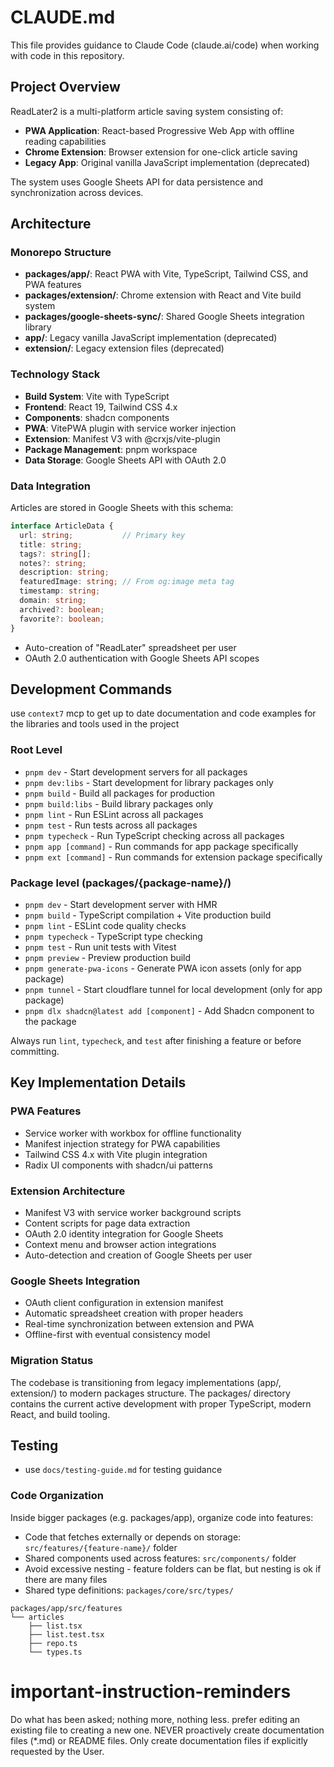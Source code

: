 # CLAUDE.md

This file provides guidance to Claude Code (claude.ai/code) when working with code in this repository.

## Project Overview

ReadLater2 is a multi-platform article saving system consisting of:
- **PWA Application**: React-based Progressive Web App with offline reading capabilities
- **Chrome Extension**: Browser extension for one-click article saving
- **Legacy App**: Original vanilla JavaScript implementation (deprecated)

The system uses Google Sheets API for data persistence and synchronization across devices.

## Architecture

### Monorepo Structure
- **packages/app/**: React PWA with Vite, TypeScript, Tailwind CSS, and PWA features
- **packages/extension/**: Chrome extension with React and Vite build system
- **packages/google-sheets-sync/**: Shared Google Sheets integration library
- **app/**: Legacy vanilla JavaScript implementation (deprecated)
- **extension/**: Legacy extension files (deprecated)

### Technology Stack
- **Build System**: Vite with TypeScript
- **Frontend**: React 19, Tailwind CSS 4.x
- **Components**: shadcn components 
- **PWA**: VitePWA plugin with service worker injection
- **Extension**: Manifest V3 with @crxjs/vite-plugin
- **Package Management**: pnpm workspace
- **Data Storage**: Google Sheets API with OAuth 2.0

### Data Integration
Articles are stored in Google Sheets with this schema:

```typescript
interface ArticleData {
  url: string;           // Primary key
  title: string;
  tags?: string[];
  notes?: string;
  description: string;
  featuredImage: string; // From og:image meta tag
  timestamp: string;
  domain: string;
  archived?: boolean;
  favorite?: boolean;
}
```

- Auto-creation of "ReadLater" spreadsheet per user
- OAuth 2.0 authentication with Google Sheets API scopes

## Development Commands

use `context7` mcp to get up to date documentation and code examples for the libraries and tools used in the project

### Root Level
- `pnpm dev` - Start development servers for all packages
- `pnpm dev:libs` - Start development for library packages only
- `pnpm build` - Build all packages for production
- `pnpm build:libs` - Build library packages only
- `pnpm lint` - Run ESLint across all packages
- `pnpm test` - Run tests across all packages
- `pnpm typecheck` - Run TypeScript checking across all packages
- `pnpm app [command]` - Run commands for app package specifically
- `pnpm ext [command]` - Run commands for extension package specifically

### Package level (packages/{package-name}/)
- `pnpm dev` - Start development server with HMR
- `pnpm build` - TypeScript compilation + Vite production build
- `pnpm lint` - ESLint code quality checks
- `pnpm typecheck` - TypeScript type checking
- `pnpm test` - Run unit tests with Vitest
- `pnpm preview` - Preview production build
- `pnpm generate-pwa-icons` - Generate PWA icon assets (only for app package)
- `pnpm tunnel` - Start cloudflare tunnel for local development (only for app package)
- `pnpm dlx shadcn@latest add [component]` - Add Shadcn component to the package

Always run `lint`, `typecheck`, and `test` after finishing a feature or before committing.

## Key Implementation Details

### PWA Features
- Service worker with workbox for offline functionality
- Manifest injection strategy for PWA capabilities
- Tailwind CSS 4.x with Vite plugin integration
- Radix UI components with shadcn/ui patterns

### Extension Architecture
- Manifest V3 with service worker background scripts
- Content scripts for page data extraction
- OAuth 2.0 identity integration for Google Sheets
- Context menu and browser action integrations
- Auto-detection and creation of Google Sheets per user

### Google Sheets Integration
- OAuth client configuration in extension manifest
- Automatic spreadsheet creation with proper headers
- Real-time synchronization between extension and PWA
- Offline-first with eventual consistency model

### Migration Status
The codebase is transitioning from legacy implementations (app/, extension/) to modern packages structure. The packages/ directory contains the current active development with proper TypeScript, modern React, and build tooling.

## Testing

- use `docs/testing-guide.md` for testing guidance


### Code Organization

Inside bigger packages (e.g. packages/app), organize code into features:
- Code that fetches externally or depends on storage: `src/features/{feature-name}/` folder
- Shared components used across features: `src/components/` folder
- Avoid excessive nesting - feature folders can be flat, but nesting is ok if there are many files
- Shared type definitions: `packages/core/src/types/`

```
packages/app/src/features
└── articles
    ├── list.tsx
    ├── list.test.tsx
    ├── repo.ts
    └── types.ts
```
# important-instruction-reminders
Do what has been asked; nothing more, nothing less.
prefer editing an existing file to creating a new one.
NEVER proactively create documentation files (*.md) or README files. Only create documentation files if explicitly requested by the User.